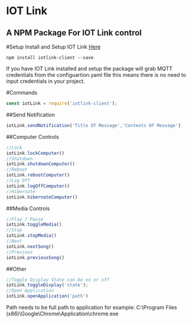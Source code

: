 # IOT Link
## A NPM Package For IOT Link control

#Setup
Install and Setup IOT Link [Here](https://iotlink.gitlab.io/)


```
npm install iotlink-client --save
```
If you have IOT Link installed and setup the package will grab MQTT credentials from the configuartion.yaml file this means there is no need to input credentials in your project.

#Commands
```javascript
const iotLink = require('iotlink-client');
```

##Send Notification
```javascript
iotLink.sendNotification('Title Of Message','Contents Of Message')
```
##Computer Controls
```javascript
//Lock
iotLink.lockComputer()
//Shutdown
iotLink.shutdownComputer()
//Reboot
iotLink.rebootComputer()
//Log Off
iotLink.logOffComputer()
//Hibernate
iotLink.hibernateComputer()
```
##Media Controls
```javascript
//Play / Pause
iotLink.toggleMedia()
//Stop
iotLink.stopMedia()
//Next
iotLink.nextSong()
//Previous
iotLink.previousSong()
```

##Other
```javascript
//Toggle Display State can be on or off
iotLink.toggleDisplay('state');
//Open Application 
iotLink.openApplication('path')
```
Path needs to be full path to application for example:
C:\\Program Files (x86)\\Google\\Chrome\\Application\\chrome.exe